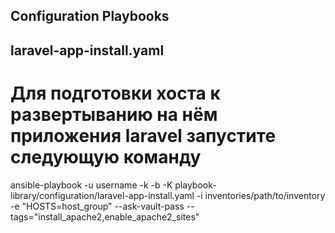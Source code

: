 ## Configuration Playbooks

## laravel-app-install.yaml
# Для подготовки хоста к развертыванию на нём приложения laravel запустите следующую команду
ansible-playbook -u username -k -b -K playbook-library/configuration/laravel-app-install.yaml -i inventories/path/to/inventory -e "HOSTS=host_group" --ask-vault-pass --tags="install_apache2,enable_apache2_sites"